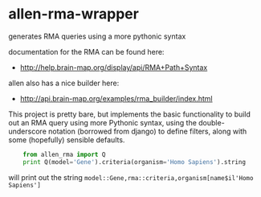 # allen-rma-wrapper
generates RMA queries using a more pythonic syntax

documentation for the RMA can be found here:

- http://help.brain-map.org/display/api/RMA+Path+Syntax

allen also has a nice builder here:

- http://api.brain-map.org/examples/rma_builder/index.html

This project is pretty bare, but implements the basic functionality to build out an RMA query using more Pythonic syntax, using the double-underscore notation (borrowed from django) to  define filters, along with some (hopefully) sensible defaults.

``` python
    from allen_rma import Q
    print Q(model='Gene').criteria(organism='Homo Sapiens').string
```

will print out the string `model::Gene,rma::criteria,organism[name$il'Homo Sapiens']`
    
